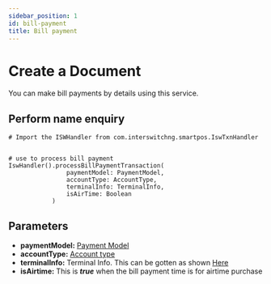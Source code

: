 ```yaml
---
sidebar_position: 1
id: bill-payment
title: Bill payment
---
```




# Create a Document

You can make bill payments by details using this service.


## Perform name enquiry

```
# Import the ISWHandler from com.interswitchng.smartpos.IswTxnHandler


# use to process bill payment
IswHandler().processBillPaymentTransaction(
                paymentModel: PaymentModel,
                accountType: AccountType,
                terminalInfo: TerminalInfo,
                isAirTime: Boolean
            )

```

## Parameters

- **paymentModel:** [Payment Model](/docs/model-classes-definations/greeting)
- **accountType:** [Account type](/docs/model-classes-definations/greeting)
- **terminalInfo:** Terminal Info. This can be gotten as shown [Here](/docs/model-classes-definations/bank-model)
- **isAirtime:** This is ***true*** when the bill payment time is for airtime purchase

##

